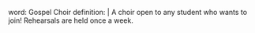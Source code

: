 word: Gospel Choir
definition: |
  A choir open to any student who wants to join! Rehearsals are held once a week.
